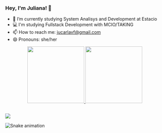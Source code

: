 ### Hey, I'm Juliana! 👋



- 🌱 I’m currently studying System Analisys and Development at Estacio 
- 💻 I'm studying Fullstack Development with MCIO/TAKING
- 📫 How to reach me: jucarlavf@gmail.com
- 😄 Pronouns: she/her

<div align="center">
  <a href="https://github.com/jcarla">
  <img height="180em" src="https://github-readme-stats.vercel.app/api?username=jcarla&show_icons=true&theme=dark&include_all_commits=true&count_private=true"/>
  <img height="180em" src="https://github-readme-stats.vercel.app/api/top-langs/?username=jcarla&layout=compact&langs_count=7&theme=dark"/>
</div>
  
  ##
  
  <div>
    <a href="https://www.linkedin.com/in/juliana-fernandes-981047235" target="_blank"><img src="https://img.shields.io/badge/-LinkedIn-%230077B5?style=for-the-badge&logo=linkedin&logoColor=white" target="_blank"></a>
  </div>
  
  ![Snake animation](https://github.com/jcarla/jcarla/blob/output/github-contribution-grid-snake.svg)
